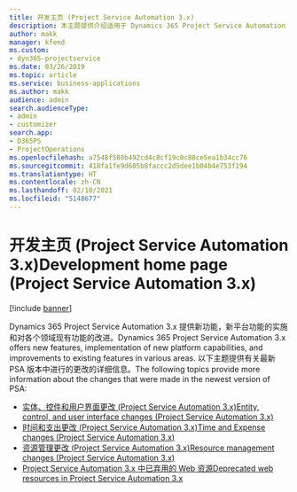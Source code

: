 ```yaml
---
title: 开发主页 (Project Service Automation 3.x)
description: 本主题提供介绍适用于 Dynamics 365 Project Service Automation (PSA) 版本 3.x 的开发信息的主题的链接。
author: makk
manager: kfend
ms.custom:
- dyn365-projectservice
ms.date: 03/26/2019
ms.topic: article
ms.service: business-applications
ms.author: makk
audience: admin
search.audienceType:
- admin
- customizer
search.app:
- D365PS
- ProjectOperations
ms.openlocfilehash: a7548f588b492cd4c8cf19c0c88ce5ea1b34cc76
ms.sourcegitcommit: 418fa1fe9d605b8faccc2d5dee1b04b4e753f194
ms.translationtype: HT
ms.contentlocale: zh-CN
ms.lasthandoff: 02/10/2021
ms.locfileid: "5148677"
---
```

# <a name="development-home-page-project-service-automation-3x"></a><span data-ttu-id="c7e50-103">开发主页 (Project Service Automation 3.x)</span><span class="sxs-lookup"><span data-stu-id="c7e50-103">Development home page (Project Service Automation 3.x)</span></span>

[!include [banner](../../includes/psa-now-project-operations.md)]

<span data-ttu-id="c7e50-104">Dynamics 365 Project Service Automation 3.x 提供新功能，新平台功能的实施和对各个领域现有功能的改进。</span><span class="sxs-lookup"><span data-stu-id="c7e50-104">Dynamics 365 Project Service Automation 3.x offers new features, implementation of new platform capabilities, and improvements to existing features in various areas.</span></span> <span data-ttu-id="c7e50-105">以下主题提供有关最新 PSA 版本中进行的更改的详细信息。</span><span class="sxs-lookup"><span data-stu-id="c7e50-105">The following topics provide more information about the changes that were made in the newest version of PSA:</span></span>

- [<span data-ttu-id="c7e50-106">实体、控件和用户界面更改 (Project Service Automation 3.x)</span><span class="sxs-lookup"><span data-stu-id="c7e50-106">Entity, control, and user interface changes (Project Service Automation 3.x)</span></span>](../developer-guides/entity-changes-v3.x.md)
- [<span data-ttu-id="c7e50-107">时间和支出更改 (Project Service Automation 3.x)</span><span class="sxs-lookup"><span data-stu-id="c7e50-107">Time and Expense changes (Project Service Automation 3.x)</span></span>](../developer-guides/time-expense-changes-v3.x.md)
- [<span data-ttu-id="c7e50-108">资源管理更改 (Project Service Automation 3.x)</span><span class="sxs-lookup"><span data-stu-id="c7e50-108">Resource management changes (Project Service Automation 3.x)</span></span>](../developer-guides/resource-management-changes-v3.x.md)
- [<span data-ttu-id="c7e50-109">Project Service Automation 3.x 中已弃用的 Web 资源</span><span class="sxs-lookup"><span data-stu-id="c7e50-109">Deprecated web resources in Project Service Automation 3.x</span></span>](../developer-guides/web-resources-deprecated-v3.x.md)
